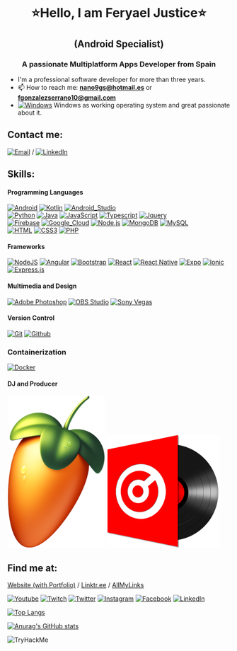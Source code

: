 <h1 align="center">⭐Hello, I am Feryael Justice⭐</h1>

<h2 align="center">(Android Specialist)</h2>

<h3 align="center">A passionate Multiplatform Apps Developer from Spain</h3>

- I'm a professional software developer for more than three years.
- 📫 How to reach me: **nano9gs@hotmail.es** or **fgonzalezserrano10@gmail.com**
- [![Windows](https://img.shields.io/badge/windows-0078D6?logo=windows&logoColor=white&style=for-the-badge)](#) Windows as working operating system and great passionate about it.

## Contact me:

[![Email](https://img.shields.io/badge/email-3DDC84?style=for-the-badge&logo=email&logoColor=white&labelColor=101010)](mailto:nano9gs@hotmail.es) / 
[![LinkedIn](https://img.shields.io/badge/linkedin-3DDC84?style=for-the-badge&logo=linkedin&logoColor=white&labelColor=101010)](https://www.linkedin.com/in/feryael-justice/)

## Skills:

#### Programming Languages

[![Android](https://img.shields.io/badge/Android-3DDC84?style=for-the-badge&logo=android&logoColor=white&labelColor=101010)](#)
[![Kotlin](https://img.shields.io/badge/Kotlin-0095D5?style=for-the-badge&logo=kotlin&logoColor=white&labelColor=101010)](#)
[![Android_Studio](https://img.shields.io/badge/Android_Studio-3DDC84?style=for-the-badge&logo=android-studio&logoColor=white&labelColor=101010)](#)
</br>
[![Python](https://img.shields.io/badge/python%20-%2314354C.svg?&style=for-the-badge&logo=python&logoColor=white)](#)
[![Java](https://img.shields.io/badge/Java-007396?style=for-the-badge&logo=java&logoColor=white&labelColor=101010)](#)
[![JavaScript](https://img.shields.io/badge/JavaScript-F7DF1E?style=for-the-badge&logo=javascript&logoColor=white&labelColor=101010)](#)
[![Typescript](https://img.shields.io/badge/typescript%20-%23007ACC.svg?&style=for-the-badge&logo=typescript&logoColor=white)](#)
[![Jquery](https://img.shields.io/badge/jquery3%20-%231572B6.svg?&style=for-the-badge&logo=jquery&logoColor=white&labelColor=101010)](#)
</br>
[![Firebase](https://img.shields.io/badge/Firebase-FFCA28?style=for-the-badge&logo=firebase&logoColor=white&labelColor=101010)](#)
[![Google_Cloud](https://img.shields.io/badge/Google_Cloud-4285F4?style=for-the-badge&logo=google_cloud&logoColor=white&labelColor=101010)](#)
[![Node.js](https://img.shields.io/badge/Node.JS-339933?style=for-the-badge&logo=node.js&logoColor=white&labelColor=101010)](#)
[![MongoDB](https://img.shields.io/badge/MongoDB-47A248?style=for-the-badge&logo=mongodb&logoColor=white&labelColor=101010)](#)
[![MySQL](https://img.shields.io/badge/MySQL-4479A1?style=for-the-badge&logo=mysql&logoColor=white&labelColor=101010)](#)
</br>
[![HTML](https://img.shields.io/badge/html5%20-%23E34F26.svg?&style=for-the-badge&logo=html5&logoColor=white&labelColor=101010)](#)
[![CSS3](https://img.shields.io/badge/css3%20-%231572B6.svg?&style=for-the-badge&logo=css3&logoColor=white&labelColor=101010)](#)
[![PHP](https://img.shields.io/badge/php%20-%231572B6.svg?&style=for-the-badge&logo=php&logoColor=white&labelColor=101010)](#)

#### Frameworks

[![NodeJS](https://img.shields.io/badge/nodejs%20-%23DD0031.svg?&style=for-the-badge&logo=nodejs&logoColor=white&labelColor=101010)](#)
[![Angular](https://img.shields.io/badge/angular%20-%23DD0031.svg?&style=for-the-badge&logo=angular&logoColor=white&labelColor=101010)](#)
[![Bootstrap](https://img.shields.io/badge/bootstrap%20-%23563D7C.svg?&style=for-the-badge&logo=bootstrap&logoColor=white&labelColor=101010)](#)
[![React](https://img.shields.io/badge/react%20-%2320232a.svg?&style=for-the-badge&logo=react&logoColor=%2361DAFB&labelColor=101010)](#)
[![React Native](https://img.shields.io/badge/react_native%20-%2320232a.svg?&style=for-the-badge&logo=react&logoColor=%2361DAFB&labelColor=101010)](#)
[![Expo](https://img.shields.io/badge/expo%20-%2320232a.svg?&style=for-the-badge&logo=expo&logoColor=%2361DAFB&labelColor=101010)](#)
[![Ionic](https://img.shields.io/badge/ionic%20-%23404d59.svg?&style=for-the-badge&labelColor=101010)](#)
[![Express.js](https://img.shields.io/badge/express.js%20-%23404d59.svg?&style=for-the-badge&labelColor=101010)](#)

#### Multimedia and Design

[![Adobe Photoshop](https://img.shields.io/badge/adobe%20photoshop%20-%2331A8FF.svg?&style=for-the-badge&logo=adobe%20photoshop&logoColor=white&labelColor=101010)](#)
[![OBS Studio](https://img.shields.io/badge/obs%20studio%20-%2331A8FF.svg?&style=for-the-badge&logo=obs%20studio&logoColor=white&labelColor=101010)](#)
[![Sony Vegas](https://img.shields.io/badge/sony%20vegas%20-%2331A8FF.svg?&style=for-the-badge&logo=sony%20vegas&logoColor=white&labelColor=101010)](#)

#### Version Control

[![Git](https://img.shields.io/badge/git%20-%23F05033.svg?&style=for-the-badge&logo=git&logoColor=white&labelColor=101010)](#)
[![Github](https://img.shields.io/badge/github%20-%23121011.svg?&style=for-the-badge&logo=github&logoColor=whit&logoColor=white&labelColor=101010)](#)

### Containerization

[![Docker](https://img.shields.io/badge/docker%20-%23F05033.svg?&style=for-the-badge&logo=docker&logoColor=white&labelColor=101010)](#)

#### DJ and Producer

[![FL Studio](./img/Logo_Fl_Studio.png)](#)
[![VirtualDJ](./img/Logo_VirtualDJ.png)](#)
## Find me at:

[Website (with Portfolio)](https://feryael-justice.jimdosite.com/) / [Linktr.ee](https://linktr.ee/feryaeljustice) / [AllMyLinks](https://allmylinks.com/two-factor-auth)

[![Youtube](https://img.shields.io/badge/youtube%20-%23FF0000.svg?&style=for-the-badge&logo=YouTube&logoColor=white)](https://www.youtube.com/user/feraelify1)
[![Twitch](https://img.shields.io/badge/twitch%20-%239146FF.svg?&style=for-the-badge&logo=Twitch&logoColor=white)](https://www.twitch.tv/feryaeljustice)
[![Twitter](https://img.shields.io/badge/twitter-%231DA1F2.svg?&style=for-the-badge&logo=twitter&logoColor=white)](https://twitter.com/FeryaelJusDJ)
[![Instagram](https://img.shields.io/badge/instagram%20-%23E4405F.svg?&style=for-the-badge&logo=Instagram&logoColor=white)](https://instagram.com/feryaeljustice)
[![Facebook](https://img.shields.io/badge/facebook-%231877F2.svg?&style=for-the-badge&logo=facebook&logoColor=white)](https://facebook.com/feryael99)
[![LinkedIn](https://img.shields.io/badge/linkedin%20-%230077B5.svg?&style=for-the-badge&logo=linkedin&logoColor=white)](https://www.linkedin.com/in/feryael-justice)

[![Top Langs](https://github-readme-stats.vercel.app/api/top-langs/?username=FeryaelJustice)](https://github.com/anuraghazra/github-readme-stats)

[![Anurag's GitHub stats](https://github-readme-stats.vercel.app/api?username=FeryaelJustice)](https://github.com/anuraghazra/github-readme-stats)

<img src="https://tryhackme-badges.s3.amazonaws.com/FeryaelJustice.png" alt="TryHackMe">
